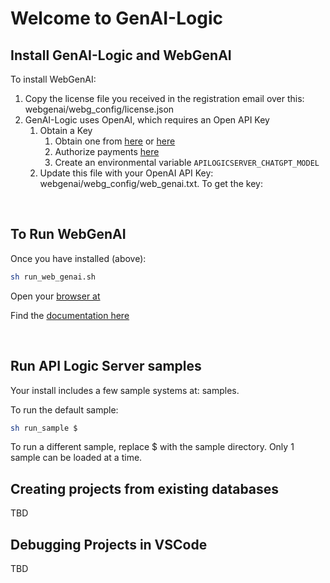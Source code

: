 # Welcome to GenAI-Logic

## Install GenAI-Logic and WebGenAI

To install WebGenAI:

1. Copy the license file you received in the registration email over this: webgenai/webg_config/license.json 
2. GenAI-Logic uses OpenAI, which requires an Open API Key
    1. Obtain a Key
        1. Obtain one from [here](https://platform.openai.com/account/api-keys) or [here](https://platform.openai.com/api-keys)
        2. Authorize payments [here](https://platform.openai.com/settings/organization/billing/overview)
        3. Create an environmental variable `APILOGICSERVER_CHATGPT_MODEL`
    2. Update this file with your OpenAI API Key: webgenai/webg_config/web_genai.txt.  To get the key:

&nbsp;
## To Run WebGenAI

Once you have installed (above):

```bash
sh run_web_genai.sh
```

Open your [browser at](localhost:8282)

Find the [documentation here](https://apilogicserver.github.io/Docs/WebGenAI/)

&nbsp;

## Run API Logic Server samples 

Your install includes a few sample systems at: samples.

To run the default sample:

```bash
sh run_sample $
```

To run a different sample, replace $ with the sample directory.  Only 1 sample can be loaded at a time.

## Creating projects from existing databases

TBD

## Debugging Projects in VSCode

TBD
